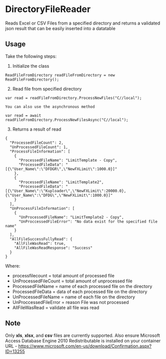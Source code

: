 # DirectoryFileReader
Reads Excel or CSV Files from a specified directory and returns a validated json result that can be easily inserted into a datatable  

## Usage
Take the following steps:
1. Initialize the class

```
ReadFileFromDirectory readFileFromDirectory = new ReadFileFromDirectory();
```
2. Read file from specified directory
```
var read = readFileFromDirectory.ProcessNewFiles("C//local");

You can also use the asynchronous method

var read = await readFileFromDirectory.ProcessNewFilesAsync("C//local");

```
3. Returns a result of read
```
{
  "ProcessedFileCount": 2,
  "UnProcessedFileCount": 1,
  "ProcessFileInformation": [
    {
      "ProcessedFileName": "LimitTemplate - Copy",
      "ProcessedFileData": "[{\"User_Name\":\"DFDGR\",\"NewFXLimit\":1000.0}]"
    },
    {
      "ProcessedFileName": "LimitTemplate2",
      "ProcessedFileData": "[{\"User_Name\":\"Kuploader\",\"NewFXLimit\":20000.0},{\"User_Name\":\"DFDG\",\"NewFXLimit\":1000.0}]"
    }
  ],
  "UnProcessFileInformation": [
    {
      "UnProcessedFileName": "LimitTemplate2 - Copy",
      "UnProccessedFileError": "No data exist for the specified file name"
    }
  ],
  "AllFileSuccessFullyRead": {
    "AllFileWasRead": true,
    "AllFileWasReadResponse": "Success"
  }
}
```

Where:
- processfilecount = total amount of processed file
- UnProcessedFileCount = total amount of unprocessed file
- ProcessedFileName = name of each processed file on the directory
- ProcessedFileData = data of each processed file on the directory
- UnProcessedFileName = name of each file on the directory
- UnProccessedFileError = reason File was not processed
- AllFileWasRead = validate all file was read

## Note
Only **xls**, **xlsx**, and **csv** files are currently supported.
Also ensure Microsoft Access Database Engine 2010 Redistributable is installed on your container 
URL - https://www.microsoft.com/en-us/download/Confirmation.aspx?ID=13255

